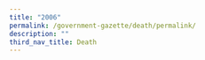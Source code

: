 ```yaml
---
title: "2006"
permalink: /government-gazette/death/permalink/
description: ""
third_nav_title: Death
---
```

